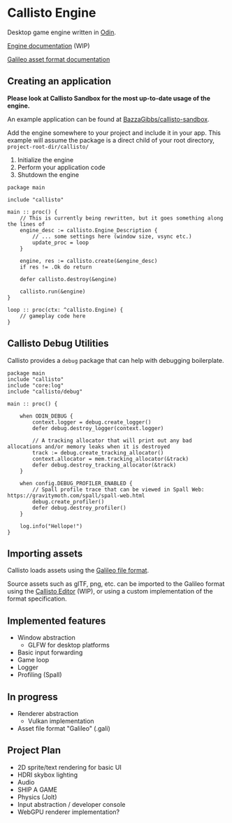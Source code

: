 # Callisto Engine

Desktop game engine written in [Odin](https://odin-lang.org).

[Engine documentation](https://docs.bazzagibbs.com/callisto) (WIP)

[Galileo asset format documentation](https://docs.bazzagibbs.com/galileo)

## Creating an application

**Please look at Callisto Sandbox for the most up-to-date usage of the engine.**

An example application can be found at [BazzaGibbs/callisto-sandbox](https://github.com/bazzagibbs/callisto-sandbox).

Add the engine somewhere to your project and include it in your app. This example will assume the package is a direct child of your root directory, `project-root-dir/callisto/`

1. Initialize the engine
2. Perform your application code
3. Shutdown the engine

```odin
package main

include "callisto"

main :: proc() {
    // This is currently being rewritten, but it goes something along the lines of
    engine_desc := callisto.Engine_Description {
        // ... some settings here (window size, vsync etc.)
        update_proc = loop
    }

    engine, res := callisto.create(&engine_desc)
    if res != .Ok do return

    defer callisto.destroy(&engine)

    callisto.run(&engine)
}

loop :: proc(ctx: ^callisto.Engine) {
    // gameplay code here
}
```

## Callisto Debug Utilities

Callisto provides a `debug` package that can help with debugging boilerplate.

```odin
package main
include "callisto"
include "core:log"
include "callisto/debug"

main :: proc() {
    
    when ODIN_DEBUG {
        context.logger = debug.create_logger()
        defer debug.destroy_logger(context.logger)

        // A tracking allocator that will print out any bad allocations and/or memory leaks when it is destroyed
        track := debug.create_tracking_allocator()
        context.allocator = mem.tracking_allocator(&track)
        defer debug.destroy_tracking_allocator(&track)
    }

    when config.DEBUG_PROFILER_ENABLED {
        // Spall profile trace that can be viewed in Spall Web: https://gravitymoth.com/spall/spall-web.html
        debug.create_profiler()
        defer debug.destroy_profiler()
    }

    log.info("Hellope!")
}
```

## Importing assets

Callisto loads assets using the [Galileo file format](https://docs.bazzagibbs.com/galileo).

Source assets such as glTF, png, etc. can be imported to the Galileo format using the [Callisto Editor](https://github.com/Bazzagibbs/callisto-editor) (WIP),
or using a custom implementation of the format specification.

## Implemented features

- Window abstraction
  - GLFW for desktop platforms
- Basic input forwarding
- Game loop
- Logger
- Profiling (Spall)

## In progress

- Renderer abstraction
  - Vulkan implementation
- Asset file format "Galileo" (.gali)

## Project Plan

- 2D sprite/text rendering for basic UI
- HDRI skybox lighting
- Audio
- SHIP A GAME
- Physics (Jolt)
- Input abstraction / developer console
- WebGPU renderer implementation?

